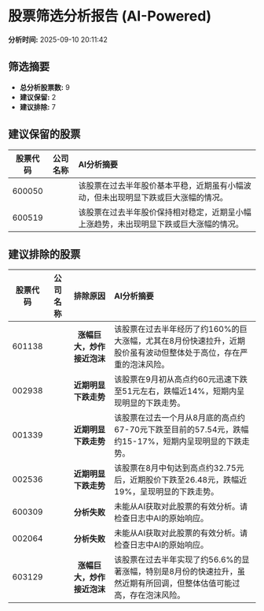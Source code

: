 # 股票筛选分析报告 (AI-Powered)

**分析时间:** 2025-09-10 20:11:42

## 筛选摘要

- **总分析股票数:** 9
- **建议保留:** 2
- **建议排除:** 7

## 建议保留的股票

| 股票代码 | 公司名称 | AI分析摘要 |
|:---:|:---:|:---|
| 600050 |  | 该股票在过去半年股价基本平稳，近期虽有小幅波动，但未出现明显下跌或巨大涨幅的情况。 |
| 600519 |  | 该股票在过去半年股价保持相对稳定，近期呈小幅上涨趋势，未出现明显下跌或巨大涨幅的情况。 |

## 建议排除的股票

| 股票代码 | 公司名称 | 排除原因 | AI分析摘要 |
|:---:|:---:|:---:|:---|
| 601138 |  | **涨幅巨大，炒作接近泡沫** | 该股票在过去半年经历了约160%的巨大涨幅，尤其在8月份快速拉升，近期股价虽有波动但整体处于高位，存在严重的泡沫风险。 |
| 002938 |  | **近期明显下跌走势** | 该股票在9月初从高点约60元迅速下跌至51元左右，跌幅近14%，短期内呈现明显的下跌走势。 |
| 001339 |  | **近期明显下跌走势** | 该股票在过去一个月从8月底的高点约67-70元下跌至目前的57.54元，跌幅约15-17%，短期内呈现明显的下跌走势。 |
| 002536 |  | **近期明显下跌走势** | 该股票在8月中旬达到高点约32.75元后，近期股价下跌至26.48元，跌幅近19%，呈现明显的下跌走势。 |
| 600309 |  | **分析失败** | 未能从AI获取对此股票的有效分析。请检查日志中AI的原始响应。 |
| 002064 |  | **分析失败** | 未能从AI获取对此股票的有效分析。请检查日志中AI的原始响应。 |
| 603129 |  | **涨幅巨大，炒作接近泡沫** | 该股票在过去半年实现了约56.6%的显著涨幅，特别是8月份的快速拉升，虽然近期有所回调，但整体估值可能过高，存在泡沫风险。 |

